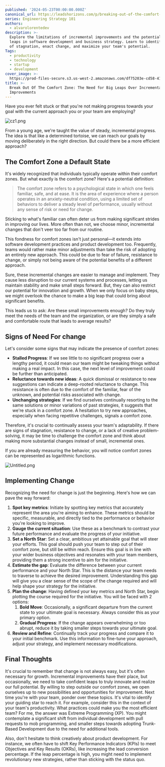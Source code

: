 ```yaml
---
published: '2024-05-23T00:00:00.000Z'
canonical_url: https://leadshorizons.com/p/breaking-out-of-the-comfort-zone
series: Engineering Strategy 101
authors:
  - alvarolorentedev
description: >-
  Explore the limitations of incremental improvements and the potential of big
  leaps in software development and business strategy. Learn to identify signs
  of stagnation, enact change, and maximize your team's potential.
Tags:
  - productivity
  - technology
  - startup
  - development
cover_image: >-
  https://prod-files-secure.s3.us-west-2.amazonaws.com/df75203e-cd58-41eb-8339-d5bf4288eb0e/5d1ce020-cdb7-462a-a773-8d9e53ff8eff/cz4.jpeg?X-Amz-Algorithm=AWS4-HMAC-SHA256&X-Amz-Content-Sha256=UNSIGNED-PAYLOAD&X-Amz-Credential=ASIAZI2LB4666NQ7HL4E%2F20250731%2Fus-west-2%2Fs3%2Faws4_request&X-Amz-Date=20250731T105714Z&X-Amz-Expires=3600&X-Amz-Security-Token=IQoJb3JpZ2luX2VjEKf%2F%2F%2F%2F%2F%2F%2F%2F%2F%2FwEaCXVzLXdlc3QtMiJHMEUCID2XKpkmUKfGgWWagcTb%2BSKOySx0IobPosOc5CtmsS8aAiEA3xEREImfccbu1R2sgppWTxLraN4xpXLQvJ9l2IVHm6QqiAQI0P%2F%2F%2F%2F%2F%2F%2F%2F%2F%2FARAAGgw2Mzc0MjMxODM4MDUiDPq%2BmCRrv0Oycvb1UCrcA1R2b7aznSDmF0zmTwzKlCrkPqMfl94kBZ3yCfSmU%2FXLQ4xy6TBCSZdYEFVgz%2B9VDJA3EHxavtIye741yF%2BSQ%2BTaL17aK5OqgyjALD6dzgpeeu9aOVkiqDrvl%2B2gb83WI95OBtttRPQJBRqMAtoVKcsAssKWFRJ%2Bjcf7uofdKOxGBSX7xobyOR3M6IyadHLTiplynPFVmNi5%2FjeJda0vyEBV%2F1ZJTr%2B5D73VtarNe81VIAiQFF%2Fp7r8ajT2iv6TN8x%2F9ftjYvnji4Qm%2BT6rYaaQWDYMOa6H1uG5m7zg09DmSSCMWD1otAb17aUuz6wK%2FW6JaYawtqJNWwb9dAvm%2FeblLbuZuXXEs%2F16CqU7mNvAh0ataaD3soSrbXCKUNiyUXRnl%2FG5W%2F%2FCwz4Dk30%2FzUprpfuRcAcGMkmw6ntUCscG26pJcuAsbQi9B8VT%2FnZ5cwFLKmzLmfpivhkoyTse%2BzO61LWAOTpEo9bql3fnnyIDql%2BYe%2FMH1ljy9KKBEniUqNu95E17eRl8mAGdKv%2F%2FJvhLYrV06467Fld8x6HnbaxyNXzTmfR3TA0zUOOkNpB1tXVXGc%2B%2F35nvnBXxMI%2F8x5%2FmadxR7I1QAtB6FX6ZUHg0AMp6ytU%2Bf6A8zvRV8MMaarMQGOqUBua85ef7BZY%2FuoqXuheDMDnmFvX64NWWuJ9jRkpAh8wgsS9Q%2FleBE7ZkBmw6DxlVDd4uVw2n0TSEdpktsAGz5Xq1aDWTg46kbpiXQ9zqRwTTIElBOIiGGSPENdrP%2B40NTrrRUKzOFe0Yx7sOZxLyUJ3%2Ft4cyk32v0ZE6LfeT25vRvXc8SC8V%2FIYy8v%2FcosgdLSnKzw4FbzS%2BA8p%2FFOBjrzU67oPYa&X-Amz-Signature=3f47c6678275883eb60f1331d40833937ad1f56ec6a59a009da30efe1562f34c&X-Amz-SignedHeaders=host&x-amz-checksum-mode=ENABLED&x-id=GetObject
title: >-
  Break Out Of The Comfort Zone: The Need for Big Leaps Over Incremental
  Improvements
---
```


Have you ever felt stuck or that you're not making progress towards your goal with the current approach you or your team are employing?


![cz1.png](https://prod-files-secure.s3.us-west-2.amazonaws.com/df75203e-cd58-41eb-8339-d5bf4288eb0e/38240359-a9c4-40de-a201-258d672ad902/cz1.png?X-Amz-Algorithm=AWS4-HMAC-SHA256&X-Amz-Content-Sha256=UNSIGNED-PAYLOAD&X-Amz-Credential=ASIAZI2LB466SFLSO7EX%2F20250731%2Fus-west-2%2Fs3%2Faws4_request&X-Amz-Date=20250731T105716Z&X-Amz-Expires=3600&X-Amz-Security-Token=IQoJb3JpZ2luX2VjEKf%2F%2F%2F%2F%2F%2F%2F%2F%2F%2FwEaCXVzLXdlc3QtMiJGMEQCIHY7zxNV7DGpKjlox4wSMyi41qxd4zpsu%2FJ%2Bjzdsn7U%2FAiAD53Crj%2BmZZ0OkMD4r1GfUXAtjqXQ6OUnzEvFrEf7UPCqIBAjQ%2F%2F%2F%2F%2F%2F%2F%2F%2F%2F8BEAAaDDYzNzQyMzE4MzgwNSIMAfwl1NGji7SXMq%2BwKtwD%2F5DavRQXyUDBOBeBd0obOApDOAztBFiYYVLVv4fQtOE2UOTJ5aaeZwCVcY2N3jRS86UQqdXIoTLHktgSa9v%2FODJTD03tKyLWJ05%2FCBLwzerjUJLzT8Wj7QQxW36FDnKj6ZUgrbV4Keq2y3qST9lGbzOflld41osWA7FAEN4UNrACqzXsmhtDkbZjeERQTo4UHsuQB66MOsXyn9dATA%2BGP3NjD3MM06o1WV1w%2BIxt%2BXeOo5nPqg566cHQPwZqbHTnvsGTwVvxey%2BDuuxMcHIxo%2BNBZuYsbmpgk3seaR3YKl65Oq%2Bp%2F3X6XQFAgDycfu6SL%2FeYfDf%2BDIa3Xyccr5xSTcBuY73M%2BJJHK71oXUZK5pFHvqFzqDl07UHCuwM3bS2unACjCjMEJZwBy2YL5SbEmAAjVHwtDo%2Bxjo8h%2B4LajXzLTaT%2FhXbBPgr8P1VuPsQgWhzYTLSWXTWnCHv3t%2BMHEliTCJ9AL3W7%2FBkisjNA9axiTWn1BL3ZSF4nRf0SyDSTUhseuph5NCKmeHewvLXAinL14d0KROMj5y1oFOxGVxVC8WxYde1saRcweMSrpPzm8M1KwVzQxStlmUzOzgUHJDgPEEoq20UIFSH%2FdGi474Kk6bhX9pfmorg4SJMwl5qsxAY6pgFv6z1bog9Oc%2FSExYs69tKo6faV41Jq07YivfNeVX2ILibq8qgWgbwGXAU5gMC48b7ZVISVJqU5zBYyvlbN9wBoPJM3XhAgYltgbcUBUq%2FJGjzCyxBaCgoXCuZfFex0En4Tf6ecP3dspXj8VLFo5DB%2FGYdqTf%2BwBBNnW7n7hWOka4CGuxupp4JxcEH6EZxIOHfmVbPN7SoXCVfNh5E3xyd6CLrxbynP&X-Amz-Signature=002aa182e497c79552e8bd223dca230083a9287af9cbc59cc58d3f6a81c6ca98&X-Amz-SignedHeaders=host&x-amz-checksum-mode=ENABLED&x-id=GetObject)


From a young age, we're taught the value of steady, incremental progress. The idea is that like a determined tortoise, we can reach our goals by moving deliberately in the right direction. But could there be a more efficient approach?


## The Comfort Zone a Default State


It's widely recognized that individuals typically operate within their comfort zones. But what exactly is the comfort zone? Here's a potential definition:


> The comfort zone refers to a psychological state in which one feels familiar, safe, and at ease. It is the area of experience where a person operates in an anxiety-neutral condition, using a limited set of behaviors to deliver a steady level of performance, usually without any sense of risk or need for change.


Sticking to what's familiar can often deter us from making significant strides in improving our lives. More often than not, we choose minor, incremental changes that don't veer too far from our routine.


This fondness for comfort zones isn't just personal—it extends into software development practices and product development too. Frequently, teams would rather make minor adjustments than take the risk of adopting an entirely new approach. This could be due to fear of failure, resistance to change, or simply not being aware of the potential benefits of a different approach.


Sure, these incremental changes are easier to manage and implement. They cause less disruption to our current systems and processes, letting us maintain stability and make small steps forward. But, they can also restrict our potential for innovation and growth. When we only focus on baby steps, we might overlook the chance to make a big leap that could bring about significant benefits.


This leads us to ask: Are these small improvements enough? Do they truly meet the needs of the team and the organization, or are they simply a safe and comfortable route that leads to average results?


## Signs of Need For change


Let's consider some signs that may indicate the presence of comfort zones:

- **Stalled Progress**: If we see little to no significant progress over a lengthy period, it could mean our team might be tweaking things without making a real impact. In this case, the next level of improvement could be further than anticipated.
- **Reluctance towards new ideas**: A quick dismissal or resistance to new suggestions can indicate a deep-rooted reluctance to change. This resistance is often due to the comfort of the familiar, fear of the unknown, and potential risks associated with change.
- **Unchanging strategies**: If we find ourselves continually resorting to the same solutions or minor variations of past strategies, it suggests that we're stuck in a comfort zone. A hesitation to try new approaches, especially when facing repetitive challenges, signals a comfort zone.

Therefore, it's crucial to continually assess your team's adaptability. If there are signs of stagnation, resistance to change, or a lack of creative problem-solving, it may be time to challenge the comfort zone and think about making more substantial changes instead of small, incremental ones.


If you are already measuring the behavior, you will notice comfort zones can be represented as logarithmic functions. 


![Untitled.png](https://prod-files-secure.s3.us-west-2.amazonaws.com/df75203e-cd58-41eb-8339-d5bf4288eb0e/26a9ed95-154a-4067-93be-3e546a6b040e/Untitled.png?X-Amz-Algorithm=AWS4-HMAC-SHA256&X-Amz-Content-Sha256=UNSIGNED-PAYLOAD&X-Amz-Credential=ASIAZI2LB466SFLSO7EX%2F20250731%2Fus-west-2%2Fs3%2Faws4_request&X-Amz-Date=20250731T105716Z&X-Amz-Expires=3600&X-Amz-Security-Token=IQoJb3JpZ2luX2VjEKf%2F%2F%2F%2F%2F%2F%2F%2F%2F%2FwEaCXVzLXdlc3QtMiJGMEQCIHY7zxNV7DGpKjlox4wSMyi41qxd4zpsu%2FJ%2Bjzdsn7U%2FAiAD53Crj%2BmZZ0OkMD4r1GfUXAtjqXQ6OUnzEvFrEf7UPCqIBAjQ%2F%2F%2F%2F%2F%2F%2F%2F%2F%2F8BEAAaDDYzNzQyMzE4MzgwNSIMAfwl1NGji7SXMq%2BwKtwD%2F5DavRQXyUDBOBeBd0obOApDOAztBFiYYVLVv4fQtOE2UOTJ5aaeZwCVcY2N3jRS86UQqdXIoTLHktgSa9v%2FODJTD03tKyLWJ05%2FCBLwzerjUJLzT8Wj7QQxW36FDnKj6ZUgrbV4Keq2y3qST9lGbzOflld41osWA7FAEN4UNrACqzXsmhtDkbZjeERQTo4UHsuQB66MOsXyn9dATA%2BGP3NjD3MM06o1WV1w%2BIxt%2BXeOo5nPqg566cHQPwZqbHTnvsGTwVvxey%2BDuuxMcHIxo%2BNBZuYsbmpgk3seaR3YKl65Oq%2Bp%2F3X6XQFAgDycfu6SL%2FeYfDf%2BDIa3Xyccr5xSTcBuY73M%2BJJHK71oXUZK5pFHvqFzqDl07UHCuwM3bS2unACjCjMEJZwBy2YL5SbEmAAjVHwtDo%2Bxjo8h%2B4LajXzLTaT%2FhXbBPgr8P1VuPsQgWhzYTLSWXTWnCHv3t%2BMHEliTCJ9AL3W7%2FBkisjNA9axiTWn1BL3ZSF4nRf0SyDSTUhseuph5NCKmeHewvLXAinL14d0KROMj5y1oFOxGVxVC8WxYde1saRcweMSrpPzm8M1KwVzQxStlmUzOzgUHJDgPEEoq20UIFSH%2FdGi474Kk6bhX9pfmorg4SJMwl5qsxAY6pgFv6z1bog9Oc%2FSExYs69tKo6faV41Jq07YivfNeVX2ILibq8qgWgbwGXAU5gMC48b7ZVISVJqU5zBYyvlbN9wBoPJM3XhAgYltgbcUBUq%2FJGjzCyxBaCgoXCuZfFex0En4Tf6ecP3dspXj8VLFo5DB%2FGYdqTf%2BwBBNnW7n7hWOka4CGuxupp4JxcEH6EZxIOHfmVbPN7SoXCVfNh5E3xyd6CLrxbynP&X-Amz-Signature=ebc0cdf5c7bfbb6839cf757561d5b5bea50c0f7c174a930933598d65f9a6b05d&X-Amz-SignedHeaders=host&x-amz-checksum-mode=ENABLED&x-id=GetObject)


## Implementing Change


Recognizing the need for change is just the beginning. Here's how we can pave the way forward:

1. **Spot key metrics**: Initiate by spotting key metrics that accurately represent the area you're aiming to enhance. These metrics should be specific, measurable, and directly tied to the performance or behavior you're looking to improve.
2. **Gauge the current situation**: Use these as a benchmark to contrast your future performance and evaluate the progress of your initiative.
3. **Set a North Star**: Set a clear, ambitious yet attainable goal that will steer your efforts. This goal should push your team to step out of their comfort zone, but still be within reach. Ensure this goal is in line with your wider business objectives and resonates with your team members, providing them a strong incentive to aim for the initiative.
4. **Estimate the gap**: Evaluate the difference between your current performance and your North Star. This is the distance your team needs to traverse to achieve the desired improvement. Understanding this gap will give you a clear sense of the scope of the change required and will help shape your strategy for the initiative.
5. **Plan the change**: Having defined your key metrics and North Star, begin plotting the course required for the initiative. You will be faced with 2 options:
	1. **Bold Move**: Occasionally, a significant departure from the current state to your ultimate goal is necessary. Always consider this as your primary option.
	2. **Gradual Progress**: If the change appears overwhelming or too abrupt, reduce it by taking smaller steps towards your ultimate goal.
6. **Review and Refine**: Continually track your progress and compare it to your initial benchmark. Use this information to fine-tune your approach, adjust your strategy, and implement necessary modifications.

## Final Thoughts


It's crucial to remember that change is not always easy, but it's often necessary for growth. Incremental improvements have their place, but occasionally, we need to take confident leaps to truly innovate and realize our full potential. By willing to step outside our comfort zones, we open ourselves up to new possibilities and opportunities for improvement. Next time you're with your team, ponder over these topics. It's vital to identify your guiding star to reach it. 
For example, consider this in the context of your team's productivity. What practices could make you the most efficient team? For me, the answer was Extreme Programming (XP). You might contemplate a significant shift from individual development with pull requests to mob programming, and smaller steps towards adopting Trunk-Based Development due to the need for additional tools.


Also, don't hesitate to think creatively about product development. For instance, we often have to shift Key Performance Indicators (KPIs) to meet Objectives and Key Results (OKRs), like increasing the lead conversion percentage. If the leap percentage is high, you might need to implement revolutionary new strategies, rather than sticking with the status quo.


